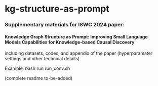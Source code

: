 # kg-structure-as-prompt

### Supplementary materials for ISWC 2024 paper: 
#### Knowledge Graph Structure as Prompt: Improving Small Language Models Capabilities for Knowledge-based Causal Discovery

including datasets, codes, and appendix of the paper (hyperparamater settings and other technical details)

Example: bash run run_conv.sh 

(complete readme to-be-added)
